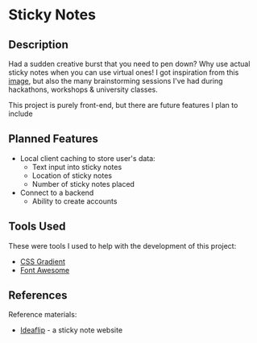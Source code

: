 # Sticky Notes

## Description

Had a sudden creative burst that you need to pen down? Why use actual sticky notes when you can use virtual ones! I got inspiration from this [image](https://www.vectorstock.com/royalty-free-vector/sticky-empty-notes-corkwood-board-on-wall-vector-23673918), but also the many brainstorming sessions I've had during hackathons, workshops & university classes.

This project is purely front-end, but there are future features I plan to include

## Planned Features

- Local client caching to store user's data:
  - Text input into sticky notes
  - Location of sticky notes
  - Number of sticky notes placed
- Connect to a backend
  - Ability to create accounts

## Tools Used

These were tools I used to help with the development of this project:

- [CSS Gradient](https://cssgradient.io/)
- [Font Awesome](https://fontawesome.com/icons/note-sticky?f=classic&s=solid)

## References

Reference materials:

- [Ideaflip](https://ideaflip.com/) - a sticky note website
